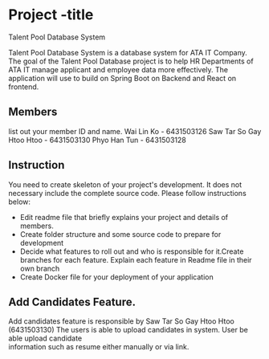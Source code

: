 # Project -title
Talent Pool Database System

Talent Pool Database System is a database system for ATA IT Company.
The goal of the Talent Pool Database project is to help HR Departments of ATA IT manage applicant and employee data more effectively. 
The application will use to build on Spring Boot on Backend and React on frontend.

## Members
list out your member ID and name.
Wai Lin Ko - 6431503126
Saw Tar So Gay Htoo Htoo - 6431503130
Phyo Han Tun - 6431503128

## Instruction
You need to create skeleton of your project's development. It does not necessary include the complete source code. Please follow instructions below:
- Edit readme file that briefly explains your project and details of members.​ 
- Create folder structure and some source code to prepare for development
- Decide what features to roll out and who is responsible for it.​ Create branches for each feature. Explain each feature in Readme file in their own branch​ 
- Create Docker file for your deployment of your application 

## Add Candidates Feature.
Add candidates feature is responsible by Saw Tar So Gay Htoo Htoo (6431503130)
The users is able to upload candidates in system. User be able upload candidate  
information such as resume either manually or via link.
